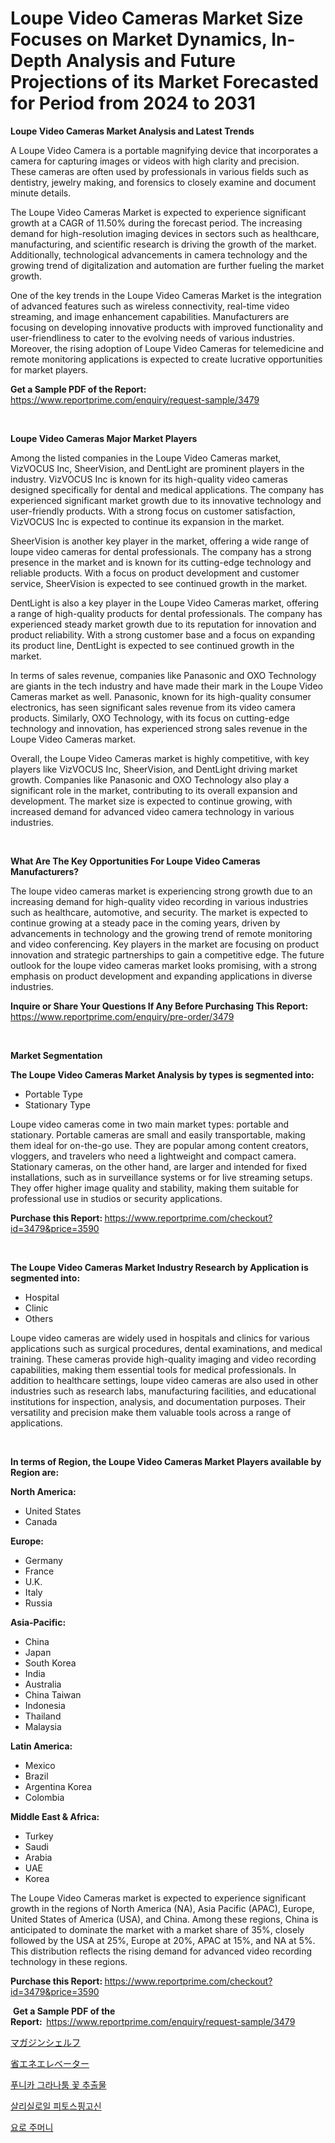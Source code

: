 <p><h1>Loupe Video Cameras Market Size Focuses on Market Dynamics, In-Depth Analysis and Future Projections of its Market Forecasted for Period from 2024 to 2031</h1></p><p><strong>Loupe Video Cameras Market Analysis and Latest Trends</strong></p>
<p><p>A Loupe Video Camera is a portable magnifying device that incorporates a camera for capturing images or videos with high clarity and precision. These cameras are often used by professionals in various fields such as dentistry, jewelry making, and forensics to closely examine and document minute details.</p><p>The Loupe Video Cameras Market is expected to experience significant growth at a CAGR of 11.50% during the forecast period. The increasing demand for high-resolution imaging devices in sectors such as healthcare, manufacturing, and scientific research is driving the growth of the market. Additionally, technological advancements in camera technology and the growing trend of digitalization and automation are further fueling the market growth.</p><p>One of the key trends in the Loupe Video Cameras Market is the integration of advanced features such as wireless connectivity, real-time video streaming, and image enhancement capabilities. Manufacturers are focusing on developing innovative products with improved functionality and user-friendliness to cater to the evolving needs of various industries. Moreover, the rising adoption of Loupe Video Cameras for telemedicine and remote monitoring applications is expected to create lucrative opportunities for market players.</p></p>
<p><strong>Get a Sample PDF of the Report:&nbsp;</strong> <a href="https://www.reportprime.com/enquiry/request-sample/3479">https://www.reportprime.com/enquiry/request-sample/3479</a></p>
<p>&nbsp;</p>
<p><strong>Loupe Video Cameras Major Market Players</strong></p>
<p><p>Among the listed companies in the Loupe Video Cameras market, VizVOCUS Inc, SheerVision, and DentLight are prominent players in the industry. VizVOCUS Inc is known for its high-quality video cameras designed specifically for dental and medical applications. The company has experienced significant market growth due to its innovative technology and user-friendly products. With a strong focus on customer satisfaction, VizVOCUS Inc is expected to continue its expansion in the market.</p><p>SheerVision is another key player in the market, offering a wide range of loupe video cameras for dental professionals. The company has a strong presence in the market and is known for its cutting-edge technology and reliable products. With a focus on product development and customer service, SheerVision is expected to see continued growth in the market.</p><p>DentLight is also a key player in the Loupe Video Cameras market, offering a range of high-quality products for dental professionals. The company has experienced steady market growth due to its reputation for innovation and product reliability. With a strong customer base and a focus on expanding its product line, DentLight is expected to see continued growth in the market.</p><p>In terms of sales revenue, companies like Panasonic and OXO Technology are giants in the tech industry and have made their mark in the Loupe Video Cameras market as well. Panasonic, known for its high-quality consumer electronics, has seen significant sales revenue from its video camera products. Similarly, OXO Technology, with its focus on cutting-edge technology and innovation, has experienced strong sales revenue in the Loupe Video Cameras market.</p><p>Overall, the Loupe Video Cameras market is highly competitive, with key players like VizVOCUS Inc, SheerVision, and DentLight driving market growth. Companies like Panasonic and OXO Technology also play a significant role in the market, contributing to its overall expansion and development. The market size is expected to continue growing, with increased demand for advanced video camera technology in various industries.</p></p>
<p>&nbsp;</p>
<p><strong>What Are The Key Opportunities For Loupe Video Cameras Manufacturers?</strong></p>
<p><p>The loupe video cameras market is experiencing strong growth due to an increasing demand for high-quality video recording in various industries such as healthcare, automotive, and security. The market is expected to continue growing at a steady pace in the coming years, driven by advancements in technology and the growing trend of remote monitoring and video conferencing. Key players in the market are focusing on product innovation and strategic partnerships to gain a competitive edge. The future outlook for the loupe video cameras market looks promising, with a strong emphasis on product development and expanding applications in diverse industries.</p></p>
<p><strong>Inquire or Share Your Questions If Any Before Purchasing This Report:</strong> <a href="https://www.reportprime.com/enquiry/pre-order/3479">https://www.reportprime.com/enquiry/pre-order/3479</a></p>
<p>&nbsp;</p>
<p><strong>Market Segmentation</strong></p>
<p><strong>The Loupe Video Cameras Market Analysis by types is segmented into:</strong></p>
<p><ul><li>Portable Type</li><li>Stationary Type</li></ul></p>
<p><p>Loupe video cameras come in two main market types: portable and stationary. Portable cameras are small and easily transportable, making them ideal for on-the-go use. They are popular among content creators, vloggers, and travelers who need a lightweight and compact camera. Stationary cameras, on the other hand, are larger and intended for fixed installations, such as in surveillance systems or for live streaming setups. They offer higher image quality and stability, making them suitable for professional use in studios or security applications.</p></p>
<p><strong>Purchase this Report:&nbsp;</strong><a href="https://www.reportprime.com/checkout?id=3479&price=3590">https://www.reportprime.com/checkout?id=3479&price=3590</a></p>
<p>&nbsp;</p>
<p><strong>The Loupe Video Cameras Market Industry Research by Application is segmented into:</strong></p>
<p><ul><li>Hospital</li><li>Clinic</li><li>Others</li></ul></p>
<p><p>Loupe video cameras are widely used in hospitals and clinics for various applications such as surgical procedures, dental examinations, and medical training. These cameras provide high-quality imaging and video recording capabilities, making them essential tools for medical professionals. In addition to healthcare settings, loupe video cameras are also used in other industries such as research labs, manufacturing facilities, and educational institutions for inspection, analysis, and documentation purposes. Their versatility and precision make them valuable tools across a range of applications.</p></p>
<p>&nbsp;</p>
<p><strong>In terms of Region, the Loupe Video Cameras Market Players available by Region are:</strong></p>
<p>
    <p> <strong> North America: </strong>
        <ul>
            <li>United States</li>
            <li>Canada</li>
        </ul>
        </p> 
    <p> <strong> Europe: </strong>
        <ul>
            <li>Germany</li>
            <li>France</li>
            <li>U.K.</li>
            <li>Italy</li>
            <li>Russia</li>
        </ul>
        </p> 
    <p> <strong> Asia-Pacific: </strong>
        <ul>
            <li>China</li>
            <li>Japan</li>
            <li>South Korea</li>
            <li>India</li>
            <li>Australia</li>
            <li>China Taiwan</li>
            <li>Indonesia</li>
            <li>Thailand</li>
            <li>Malaysia</li>
        </ul>
        </p> 
    <p> <strong> Latin America: </strong>
        <ul>
            <li>Mexico</li>
            <li>Brazil</li>
            <li>Argentina Korea</li>
            <li>Colombia</li>
        </ul>
        </p> 
    <p> <strong> Middle East & Africa: </strong>
        <ul>
            <li>Turkey</li>
            <li>Saudi</li>
            <li>Arabia</li>
            <li>UAE</li>
            <li>Korea</li>
        </ul>
    </p>
    </p>
<p><p>The Loupe Video Cameras market is expected to experience significant growth in the regions of North America (NA), Asia Pacific (APAC), Europe, United States of America (USA), and China. Among these regions, China is anticipated to dominate the market with a market share of 35%, closely followed by the USA at 25%, Europe at 20%, APAC at 15%, and NA at 5%. This distribution reflects the rising demand for advanced video recording technology in these regions.</p></p>
<p><strong>Purchase this Report: </strong><a href="https://www.reportprime.com/checkout?id=3479&price=3590">https://www.reportprime.com/checkout?id=3479&price=3590</a></p>
<p>&nbsp;<strong>Get a Sample PDF of the Report:&nbsp;&nbsp;</strong><a href="https://www.reportprime.com/enquiry/request-sample/3479">https://www.reportprime.com/enquiry/request-sample/3479</a></p>
<p><strong></strong></p>
<p><p><a href="https://medium.com/@myronobertrtys5475654/%E9%9B%91%E8%AA%8C%E6%A3%9A%E5%B8%82%E5%A0%B4%E8%A6%8F%E6%A8%A1%E3%81%A8%E5%B8%82%E5%A0%B4%E5%8B%95%E5%90%91-%E5%AE%8C%E5%85%A8%E3%81%AA%E6%A5%AD%E7%95%8C%E6%A6%82%E8%A6%81-2024%E5%B9%B4%E3%81%8B%E3%82%892031%E5%B9%B4%E3%81%BE%E3%81%A7-e1bceb4c1f1d">マガジンシェルフ</a></p><p><a href="https://medium.com/@alletty768546/%E7%9C%81%E3%82%A8%E3%83%8D%E3%82%A8%E3%83%AC%E3%83%99%E3%83%BC%E3%82%BF%E3%83%BC%E5%B8%82%E5%A0%B4-%E5%B8%82%E5%A0%B4%E3%82%B7%E3%82%A7%E3%82%A2-%E5%B8%82%E5%A0%B4%E5%8B%95%E5%90%91-%E3%81%8A%E3%82%88%E3%81%B3%E5%B0%86%E6%9D%A5%E3%81%AE%E6%88%90%E9%95%B7%E3%82%92%E6%8E%A2%E3%82%8B-7eae3bc9d386">省エネエレベーター</a></p><p><a href="https://github.com/JeromeRtyau89966/Market-Research-Report-List-1/blob/main/958801213542.md">푸니카 그라나툼 꽃 추출물</a></p><p><a href="https://github.com/TimmyMann6767/Market-Research-Report-List-1/blob/main/435750513541.md">살리실로일 피토스핑고신</a></p><p><a href="https://medium.com/@costelcaramitru2022/%EC%9A%94%EC%8B%A4%EA%B8%88-%EA%B0%80%EB%B0%A9-%EC%8B%9C%EC%9E%A5-%EB%B3%B4%EA%B3%A0%EC%84%9C%EB%8A%94-%EC%9D%B4-%EC%8B%9C%EC%9E%A5%EC%9D%98-%EC%B5%9C%EC%8B%A0-%ED%8A%B8%EB%A0%8C%EB%93%9C%EC%99%80-%EC%84%B1%EC%9E%A5-%EA%B8%B0%ED%9A%8C%EB%A5%BC-%EB%B3%B4%EC%97%AC%EC%A4%8D%EB%8B%88%EB%8B%A4-3144b5c2c8b2">요로 주머니</a></p></p>